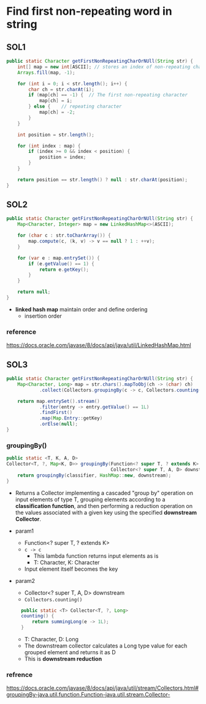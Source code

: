 # Find first non-repeating word in string

## SOL1

```java
public static Character getFirstNonRepeatingCharOrNUll(String str) {
    int[] map = new int[ASCII]; // stores an index of non-repeating characters
    Arrays.fill(map, -1);

    for (int i = 0; i < str.length(); i++) {
        char ch = str.charAt(i);
        if (map[ch] == -1) {  // The first non-repeating character
            map[ch] = i;
        } else {    // repeating character
            map[ch] = -2;
        }
    }

    int position = str.length();

    for (int index : map) {
        if (index >= 0 && index < position) {
            position = index;
        }
    }

    return position == str.length() ? null : str.charAt(position);
}
```

## SOL2

```java
public static Character getFirstNonRepeatingCharOrNUll(String str) {
    Map<Character, Integer> map = new LinkedHashMap<>(ASCII);

    for (char c : str.toCharArray()) {
        map.compute(c, (k, v) -> v == null ? 1 : ++v);
    }

    for (var e : map.entrySet()) {
        if (e.getValue() == 1) {
            return e.getKey();
        }
    }

    return null;
}
```

- **linked hash map** maintain order and define ordering
    - insertion order

### reference

https://docs.oracle.com/javase/8/docs/api/java/util/LinkedHashMap.html

## SOL3

```java
public static Character getFirstNonRepeatingCharOrNUll(String str) {
    Map<Character, Long> map = str.chars().mapToObj(ch -> (char) ch)
            .collect(Collectors.groupingBy(c -> c, Collectors.counting()));

    return map.entrySet().stream()
            .filter(entry -> entry.getValue() == 1L)
            .findFirst()
            .map(Map.Entry::getKey)
            .orElse(null);
}
```

### groupingBy()

```java
public static <T, K, A, D>
Collector<T, ?, Map<K, D>> groupingBy(Function<? super T, ? extends K> classifier,
                                      Collector<? super T, A, D> downstream) {
    return groupingBy(classifier, HashMap::new, downstream);
}
```

- Returns a Collector implementing a cascaded "group by" operation on input elements of type T, grouping elements
  according to a **classification function**, and then performing a reduction operation on the values associated with a
  given key using the specified **downstream Collector**.

- param1
    - Function<? super T, ? extends K>
    - `c -> c`
        - This lambda function returns input elements as is
        - T: Character, K: Character
    - Input element itself becomes the key
- param2
    - Collector<? super T, A, D> downstream
    - `Collectors.counting()`
  ```java
    public static <T> Collector<T, ?, Long>
    counting() {
        return summingLong(e -> 1L);
    }
    ```
    - T: Character, D: Long
    - The downstream collector calculates a Long type value for each grouped element and returns it as D
    - This is **downstream reduction**

### refrence

https://docs.oracle.com/javase/8/docs/api/java/util/stream/Collectors.html#groupingBy-java.util.function.Function-java.util.stream.Collector-
